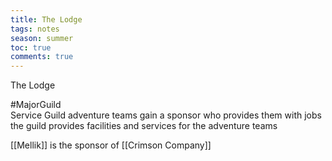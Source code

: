---title: The Lodgetags: notesseason: summertoc: truecomments: true---
The Lodge

#MajorGuild  
Service Guild
adventure teams gain a sponsor who provides them with jobs
the guild provides facilities and services for the adventure teams

[[Mellik]] is the sponsor of [[Crimson Company]]
